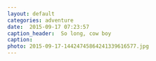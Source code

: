 ```yaml
---
layout: default
categories: adventure
date:  2015-09-17 07:23:57 
caption_header:  So long, cow boy
caption: 
photo: 2015-09-17-14424745864241339616577.jpg
---
```


